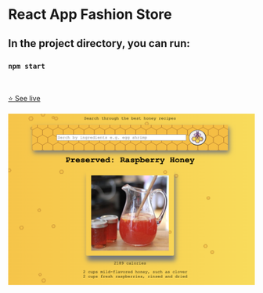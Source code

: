 # React App Fashion Store

## In the project directory, you can run:

### `npm start`

<br>

[⭐ See live](https://react-al-edamamapi.netlify.app/)
<br>
<br>
<img src="./src/img/screen.png" alt='project' width="570px" height="350px">